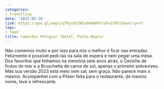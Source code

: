 ```yaml
---
categories:
- travelling
date: '2023-05-30'
link: https://goo.gl/maps/gTRyvbY2N5ud44NX9?coh=178573&entry=tt
tags:
- food
title: Camarões Potiguar (Natal, Ponta Negra)
---
```


Não comemos muito e por isso para nós o melhor é ficar nas entradas. Felizmente é possível pedi-las na sala de espera e nem pegar uma mesa. Dos favoritos que tínhamos na memória sete anos atrás, o Ceviche de frutos do mar e a Bruschetta de carne de sol, apenas o primeiro sobreviveu. Mas sua versão 2023 está meio sem sal, sem graça. Não parece mais o mesmo. Acompanhei com a Pilsen feita para o restaurante, de mesmo nome, leve e refrescante.

